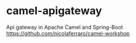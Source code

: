 # camel-apigateway
Api gateway in Apache Camel and Spring-Boot
https://github.com/nicolaferraro/camel-workshop